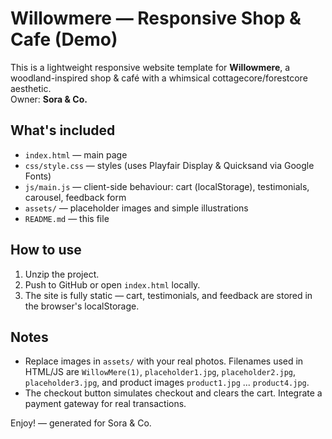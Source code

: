 # Willowmere — Responsive Shop & Cafe (Demo)

This is a lightweight responsive website template for **Willowmere**, a woodland-inspired shop & café with a whimsical cottagecore/forestcore aesthetic.  
Owner: **Sora & Co.**

## What's included
- `index.html` — main page
- `css/style.css` — styles (uses Playfair Display & Quicksand via Google Fonts)
- `js/main.js` — client-side behaviour: cart (localStorage), testimonials, carousel, feedback form
- `assets/` — placeholder images and simple illustrations
- `README.md` — this file

## How to use
1. Unzip the project.
2. Push to GitHub or open `index.html` locally.
3. The site is fully static — cart, testimonials, and feedback are stored in the browser's localStorage.

## Notes
- Replace images in `assets/` with your real photos. Filenames used in HTML/JS are `WillowMere(1)`, `placeholder1.jpg`, `placeholder2.jpg`, `placeholder3.jpg`, and product images `product1.jpg` ... `product4.jpg`.
- The checkout button simulates checkout and clears the cart. Integrate a payment gateway for real transactions.

Enjoy! — generated for Sora & Co.
